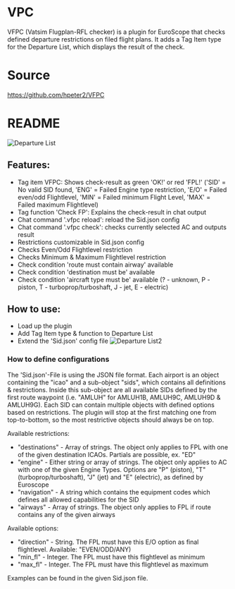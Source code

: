 # VPC

VFPC (Vatsim Flugplan-RFL checker) is a plugin for EuroScope that checks defined departure restrictions on filed flight plans. It adds a Tag Item type for the Departure List, which displays the result of the check.

# Source

https://github.com/hpeter2/VFPC

# README
 
![Departure List](https://i.imgur.com/wJRsdJq.png)

## Features:
- Tag item VFPC: Shows check-result as green 'OK!' or red 'FPL!' ('SID' = No valid SID found, 'ENG' = Failed Engine type restriction, 'E/O' = Failed even/odd Flightlevel, 'MIN' = Failed minimum Flight Level, 'MAX' = Failed maximum Flightlevel)
- Tag function 'Check FP': Explains the check-result in chat output
- Chat command '.vfpc reload': reload the Sid.json config
- Chat command '.vfpc check': checks currently selected AC and outputs result
- Restrictions customizable in Sid.json config
- Checks Even/Odd Flightlevel restriction
- Checks Minimum & Maximum Flightlevel restriction
- Check condition 'route must contain airway' available
- Check condition 'destination must be' available
- Check condition 'aircraft type must be' available (? - unknown, P - piston, T - turboprop/turboshaft, J - jet, E - electric)

## How to use:
- Load up the plugin
- Add Tag Item type & function to Departure List
- Extend the 'Sid.json' config file
![Departure List2](https://i.imgur.com/kQrtVfN.png)


### How to define configurations
The 'Sid.json'-File is using the JSON file format. Each airport is an object containing the "icao" and a sub-object "sids", which contains all definitions & restrictions. Inside this sub-object are all available SIDs defined by the first route waypoint (i.e. "AMLUH" for AMLUH1B, AMLUH9C, AMLUH9D & AMLUH9G).
Each SID can contain multiple objects with defined options based on restrictions. The plugin will stop at the first matching one from top-to-bottom, so the most restrictive objects should always be on top.

Available restrictions:
- "destinations" - Array of strings. The object only applies to FPL with one of the given destination ICAOs. Partials are possible, ex. "ED"
- "engine" - Either string or array of strings. The object only applies to AC with one of the given Engine Types. Options are "P" (piston), "T" (turboprop/turboshaft), "J" (jet) and "E" (electric), as defined by Euroscope
- "navigation" - A string which contains the equipment codes which defines all allowed capabilities for the SID
- "airways" - Array of strings. The object only applies to FPL if route contains any of the given airways

Available options:
- "direction" - String. The FPL must have this E/O option as final flightlevel. Available: "EVEN/ODD/ANY)
- "min_fl" - Integer. The FPL must have this flightlevel as minimum
- "max_fl" - Integer. The FPL must have this flightlevel as maximum

Examples can be found in the given Sid.json file.
